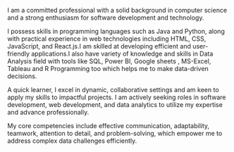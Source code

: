 I am a committed professional with a solid background in computer science and a strong enthusiasm for software development and technology.

I possess skills in programming languages such as Java and Python, along with practical experience in web technologies including HTML, CSS, JavaScript, and React.js.I am skilled at developing efficient and user-friendly applications.I also have variety of knowledge and skills in Data Analysis field with tools like SQL, Power BI, Google sheets , MS-Excel, Tableau and R Programming too which helps me to make data-driven decisions. 

A quick learner, I excel in dynamic, collaborative settings and am keen to apply my skills to impactful projects. I am actively seeking roles in software development, web development, and data analytics to utilize my expertise and advance professionally.

My core competencies include effective communication, adaptability, teamwork, attention to detail, and problem-solving, which empower me to address complex data challenges efficiently.
<!---
Diptikumari15/Diptikumari15 is a ✨ special ✨ repository because its `README.md` (this file) appears on your GitHub profile.
You can click the Preview link to take a look at your changes.
--->
